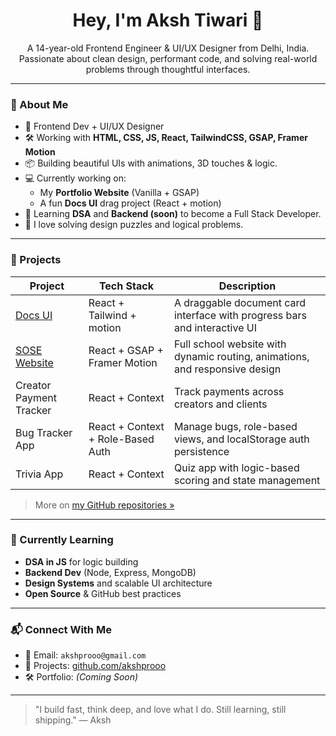 <h1 align="center">Hey, I'm Aksh Tiwari 👋</h1>
<p align="center">
  A 14-year-old Frontend Engineer & UI/UX Designer from Delhi, India. Passionate about clean design, performant code, and solving real-world problems through thoughtful interfaces.
</p>

---

### 🚀 About Me

- 🎨 Frontend Dev + UI/UX Designer
- 🛠️ Working with **HTML, CSS, JS, React, TailwindCSS, GSAP, Framer Motion**
- 📦 Building beautiful UIs with animations, 3D touches & logic.
- 💻 Currently working on:
  - My **Portfolio Website** (Vanilla + GSAP)
  - A fun **Docs UI** drag project (React + motion)
- 🔐 Learning **DSA** and **Backend (soon)** to become a Full Stack Developer.
- 🧠 I love solving design puzzles and logical problems.

---

### 🧩 Projects

| Project | Tech Stack | Description |
|--------|------------|-------------|
| [Docs UI](https://docs-app-orpin-tau.vercel.app/) | React + Tailwind + motion | A draggable document card interface with progress bars and interactive UI |
| [SOSE Website](https://sose-cyan.vercel.app) | React + GSAP + Framer Motion | Full school website with dynamic routing, animations, and responsive design |
| Creator Payment Tracker | React + Context | Track payments across creators and clients |
| Bug Tracker App | React + Context + Role-Based Auth | Manage bugs, role-based views, and localStorage auth persistence |
| Trivia App | React + Context | Quiz app with logic-based scoring and state management |

> More on [my GitHub repositories »](https://github.com/akshprooo)

---

### 🌱 Currently Learning

- **DSA in JS** for logic building
- **Backend Dev** (Node, Express, MongoDB)
- **Design Systems** and scalable UI architecture
- **Open Source** & GitHub best practices

---

### 📬 Connect With Me

- 📧 Email: `akshprooo@gmail.com`
- 🧠 Projects: [github.com/akshprooo](https://github.com/akshprooo)
- 🛠️ Portfolio: *(Coming Soon)*

---

> "I build fast, think deep, and love what I do. Still learning, still shipping." — Aksh
